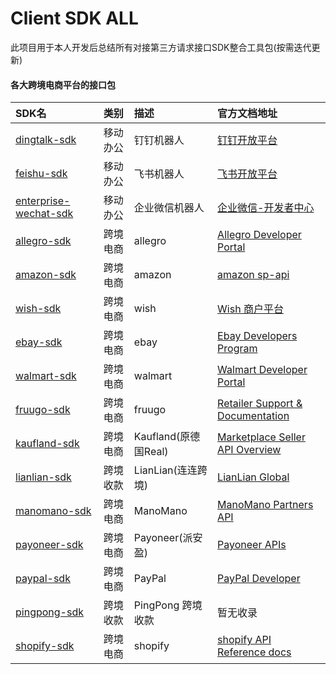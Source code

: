 Client SDK ALL
===========
此项目用于本人开发后总结所有对接第三方请求接口SDK整合工具包(按需迭代更新)

####      

#### 各大跨境电商平台的接口包

| SDK名                                                                                                | 类别   | 描述                | 官方文档地址                                                                                                      |
|:----------------------------------------------------------------------------------------------------|:-----|:------------------|:------------------------------------------------------------------------------------------------------------|
| [dingtalk-sdk](https://github.com/EalenXie/client-sdk-all/tree/main/dingtalk-sdk)                   | 移动办公 | 钉钉机器人             | [钉钉开放平台](https://open.dingtalk.com/document/robots/custom-robot-access)                                     |
| [feishu-sdk](https://github.com/EalenXie/client-sdk-all/tree/main/feishu-sdk)                       | 移动办公 | 飞书机器人             | [飞书开放平台](https://open.feishu.cn/document/ukTMukTMukTM/ucTM5YjL3ETO24yNxkjN)                                 |
| [enterprise-wechat-sdk](https://github.com/EalenXie/client-sdk-all/tree/main/enterprise-wechat-sdk) | 移动办公 | 企业微信机器人           | [企业微信-开发者中心](https://developer.work.weixin.qq.com/document/path/91770)                                      |
| [allegro-sdk](https://github.com/EalenXie/client-sdk-all/tree/main/allegro-sdk)                     | 跨境电商 | allegro           | [Allegro Developer Portal](https://developer.allegro.pl/documentation)                                      |
| [amazon-sdk](https://github.com/EalenXie/client-sdk-all/tree/main/amazon-sdk)                       | 跨境电商 | amazon            | [amazon sp-api](https://developer-docs.amazon.com/sp-api)                                                   |
| [wish-sdk](https://github.com/EalenXie/client-sdk-all/tree/main/wish-sdk)                           | 跨境电商 | wish              | [Wish 商户平台](https://china-merchant.wish.com/partner-developer)                                              |
| [ebay-sdk](https://github.com/EalenXie/client-sdk-all/tree/main/ebay-sdk)                           | 跨境电商 | ebay              | [Ebay Developers Program](https://developer.ebay.com/develop/apis/restful-apis)                             |
| [walmart-sdk](https://github.com/EalenXie/client-sdk-all/tree/main/walmart-sdk)                     | 跨境电商 | walmart           | [Walmart Developer Portal](https://developer.walmart.com)                                                   |
| [fruugo-sdk](https://github.com/EalenXie/client-sdk-all/tree/main/fruugo-sdk)                       | 跨境电商 | fruugo            | [Retailer Support & Documentation]( https://fruugo.atlassian.net/wiki/spaces/RR/overview)                   |
| [kaufland-sdk](https://github.com/EalenXie/client-sdk-all/tree/main/kaufland-sdk)                   | 跨境电商 | Kaufland(原德国Real) | [Marketplace Seller API Overview](https://sellerapi.kaufland.com/?page=overview)                            |
| [lianlian-sdk](https://github.com/EalenXie/client-sdk-all/tree/main/lianlian-sdk)                   | 跨境收款 | LianLian(连连跨境)    | [LianLian Global](https://developer.lianlianglobal.com)                                                     |
| [manomano-sdk](https://github.com/EalenXie/client-sdk-all/tree/main/manomano-sdk)                   | 跨境电商 | ManoMano          | [ManoMano Partners API](https://documenter.getpostman.com/view/6076660/TzCJf9gc#intro)                      |
| [payoneer-sdk](https://github.com/EalenXie/client-sdk-all/tree/main/payoneer-sdk)                   | 跨境电商 | Payoneer(派安盈)     | [Payoneer APIs](https://developer.payoneer.com/docs/mass-payouts-and-services.html#/ec64bbcc26bbf-overview) |
| [paypal-sdk](https://github.com/EalenXie/client-sdk-all/tree/main/paypal-sdk)                       | 跨境电商 | PayPal            | [PayPal Developer](https://developer.paypal.com)                                                            |
| [pingpong-sdk](https://github.com/EalenXie/client-sdk-all/tree/main/pingpong-sdk)                   | 跨境收款 | PingPong 跨境收款     | 暂无收录                                                                                                        |
| [shopify-sdk](https://github.com/EalenXie/client-sdk-all/tree/main/shopify-sdk)                     | 跨境电商 | shopify           | [shopify API Reference docs](https://shopify.dev/api)                                                       |
